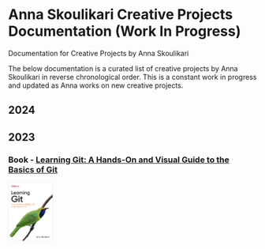 # Anna Skoulikari Creative Projects Documentation (Work In Progress)
Documentation for Creative Projects by Anna Skoulikari 

The below documentation is a curated list of creative projects by Anna Skoulikari in reverse chronological order. This is a constant work in progress and updated as Anna works on new creative projects. 

## 2024 

## 2023 

### Book - [Learning Git: A Hands-On and Visual Guide to the Basics of Git](https://www.amazon.com/Learning-Git-Hands-Visual-Basics/dp/1098133919) 

<img src="./images/2023_03_10_learning_git_cover_final.jpg" alt="A description of the image" width="90"/>
